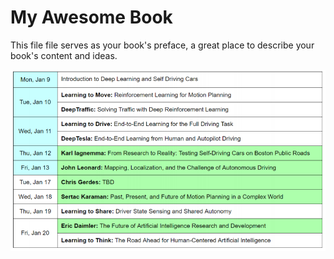 # My Awesome Book

This file file serves as your book's preface, a great place to describe your book's content and ideas.


![](/assets/timetable.png)